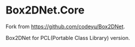 ﻿# Box2DNet.Core

Fork from https://github.com/codeyu/Box2DNet.

Box2DNet for PCL(Portable Class Library) version.